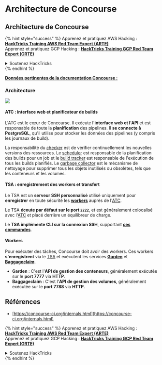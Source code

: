 # Architecture de Concourse

## Architecture de Concourse

{% hint style="success" %}
Apprenez et pratiquez AWS Hacking :<img src="/.gitbook/assets/image.png" alt="" data-size="line">[**HackTricks Training AWS Red Team Expert (ARTE)**](https://training.hacktricks.xyz/courses/arte)<img src="/.gitbook/assets/image.png" alt="" data-size="line">\
Apprenez et pratiquez GCP Hacking : <img src="/.gitbook/assets/image (2).png" alt="" data-size="line">[**HackTricks Training GCP Red Team Expert (GRTE)**<img src="/.gitbook/assets/image (2).png" alt="" data-size="line">](https://training.hacktricks.xyz/courses/grte)

<details>

<summary>Soutenez HackTricks</summary>

* Consultez les [**plans d'abonnement**](https://github.com/sponsors/carlospolop) !
* **Rejoignez le** 💬 [**groupe Discord**](https://discord.gg/hRep4RUj7f) ou le [**groupe telegram**](https://t.me/peass) ou **suivez-nous** sur **Twitter** 🐦 [**@hacktricks\_live**](https://twitter.com/hacktricks\_live)**.**
* **Partagez des astuces de hacking en soumettant des PRs aux dépôts github** [**HackTricks**](https://github.com/carlospolop/hacktricks) et [**HackTricks Cloud**](https://github.com/carlospolop/hacktricks-cloud).

</details>
{% endhint %}

[**Données pertinentes de la documentation Concourse :**](https://concourse-ci.org/internals.html)

### Architecture

![](<../../.gitbook/assets/image (187).png>)

#### ATC : interface web et planificateur de builds

L'ATC est le cœur de Concourse. Il exécute l'**interface web et l'API** et est responsable de toute la **planification** des pipelines. Il **se connecte à PostgreSQL**, qu'il utilise pour stocker les données des pipelines (y compris les journaux de build).

La responsabilité du [checker](https://concourse-ci.org/checker.html) est de vérifier continuellement les nouvelles versions des ressources. Le [scheduler](https://concourse-ci.org/scheduler.html) est responsable de la planification des builds pour un job et le [build tracker](https://concourse-ci.org/build-tracker.html) est responsable de l'exécution de tous les builds planifiés. Le [garbage collector](https://concourse-ci.org/garbage-collector.html) est le mécanisme de nettoyage pour supprimer tous les objets inutilisés ou obsolètes, tels que les conteneurs et les volumes.

#### TSA : enregistrement des workers et transfert

Le TSA est un **serveur SSH personnalisé** utilisé uniquement pour **enregistrer** en toute sécurité les [**workers**](https://concourse-ci.org/internals.html#architecture-worker) auprès de l'[ATC](https://concourse-ci.org/internals.html#component-atc).

Le TSA **écoute par défaut sur le port `2222`**, et est généralement colocalisé avec l'[ATC](https://concourse-ci.org/internals.html#component-atc) et placé derrière un équilibreur de charge.

Le **TSA implémente CLI sur la connexion SSH**, supportant [**ces commandes**](https://concourse-ci.org/internals.html#component-tsa).

#### Workers

Pour exécuter des tâches, Concourse doit avoir des workers. Ces workers **s'enregistrent** via le [TSA](https://concourse-ci.org/internals.html#component-tsa) et exécutent les services [**Garden**](https://github.com/cloudfoundry-incubator/garden) et [**Baggageclaim**](https://github.com/concourse/baggageclaim).

* **Garden** : C'est l'**API de gestion des conteneurs**, généralement exécutée sur le **port 7777** via **HTTP**.
* **Baggageclaim** : C'est l'**API de gestion des volumes**, généralement exécutée sur le **port 7788** via **HTTP**.

## Références

* [https://concourse-ci.org/internals.html](https://concourse-ci.org/internals.html)

{% hint style="success" %}
Apprenez et pratiquez AWS Hacking :<img src="/.gitbook/assets/image.png" alt="" data-size="line">[**HackTricks Training AWS Red Team Expert (ARTE)**](https://training.hacktricks.xyz/courses/arte)<img src="/.gitbook/assets/image.png" alt="" data-size="line">\
Apprenez et pratiquez GCP Hacking : <img src="/.gitbook/assets/image (2).png" alt="" data-size="line">[**HackTricks Training GCP Red Team Expert (GRTE)**<img src="/.gitbook/assets/image (2).png" alt="" data-size="line">](https://training.hacktricks.xyz/courses/grte)

<details>

<summary>Soutenez HackTricks</summary>

* Consultez les [**plans d'abonnement**](https://github.com/sponsors/carlospolop) !
* **Rejoignez le** 💬 [**groupe Discord**](https://discord.gg/hRep4RUj7f) ou le [**groupe telegram**](https://t.me/peass) ou **suivez-nous** sur **Twitter** 🐦 [**@hacktricks\_live**](https://twitter.com/hacktricks\_live)**.**
* **Partagez des astuces de hacking en soumettant des PRs aux dépôts github** [**HackTricks**](https://github.com/carlospolop/hacktricks) et [**HackTricks Cloud**](https://github.com/carlospolop/hacktricks-cloud).

</details>
{% endhint %}
